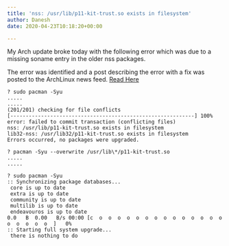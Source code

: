 ```yaml
---
title: 'nss: /usr/lib/p11-kit-trust.so exists in filesystem'
author: Danesh
date: 2020-04-23T10:18:20+00:00

---
```

My Arch update broke today with the following error which was due to a missing soname entry in the older nss packages. 

The error was identified and a post describing the error with a fix was posted to the ArchLinux news feed. [Read Here][1] 

<pre class="wp-block-code"><code>? sudo pacman -Syu                          
.....
.....
(201/201) checking for file conflicts                                                                  &#91;------------------------------------------------------------] 100%
error: failed to commit transaction (conflicting files)
nss: /usr/lib/p11-kit-trust.so exists in filesystem
lib32-nss: /usr/lib32/p11-kit-trust.so exists in filesystem
Errors occurred, no packages were upgraded.</code></pre>

<pre class="wp-block-code"><code>? pacman -Syu --overwrite /usr/lib\*/p11-kit-trust.so
.....
.....

? sudo pacman -Syu                                        
:: Synchronizing package databases...
 core is up to date
 extra is up to date
 community is up to date
 multilib is up to date
 endeavouros is up to date                                                   0.0   B  0.00   B/s 00:00 &#91;c  o  o  o  o  o  o  o  o  o  o  o  o  o  o  o  o  o  o  o  ]   0%
:: Starting full system upgrade...
 there is nothing to do</code></pre>

 [1]: https://www.archlinux.org/news/nss3511-1-and-lib32-nss3511-1-updates-require-manual-intervention/